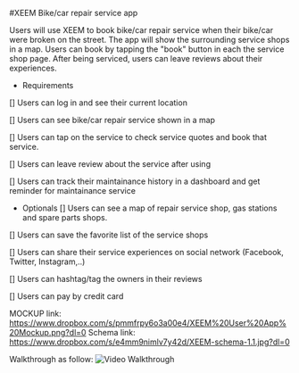#XEEM
Bike/car repair service app

Users will use XEEM to book bike/car repair service when their bike/car were broken on the street. The app will show the surrounding service shops in a map. Users can book by tapping the "book" button in each the service shop page. After being serviced, users can leave reviews about their experiences.

* Requirements

[] Users can log in and see their current location

[] Users can see bike/car repair service shown in a map

[] Users can tap on the service to check service quotes and book that service.

[] Users can leave review about the service after using 

[] Users can track their maintainance history in a dashboard and get reminder for maintainance service


* Optionals
[] Users can see a map of repair service shop, gas stations and spare parts shops.

[] Users can save the favorite list of the service shops

[] Users can share their service experiences on social network (Facebook, Twitter, Instagram,..)

[] Users can hashtag/tag the owners in their reviews
 
[] Users can pay by credit card



MOCKUP link: https://www.dropbox.com/s/pmmfrpy6o3a00e4/XEEM%20User%20App%20Mockup.png?dl=0
Schema link: https://www.dropbox.com/s/e4mm9nimlv7y42d/XEEM-schema-1.1.jpg?dl=0

Walkthrough as follow:
![Video Walkthrough](XEEM1.gif)


